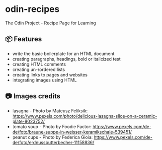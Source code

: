# odin-recipes
The Odin Project - Recipe Page for Learning

## 📦 Features
- write the basic boilerplate for an HTML document
- creating paragraphs, headings, bold or italicized test
- creating HTML comments
- creating un-/ordered lists
- creating links to pages and websites
- integrating images using HTML

## 📷 Images credits
- lasagna - Photo by Mateusz Feliksik: https://www.pexels.com/photo/delicious-lasagna-slice-on-a-ceramic-plate-8023752/
- tomato soup - Photo by Foodie Factor: https://www.pexels.com/de-de/foto/braune-suppe-in-weisser-keramikschale-539451/
- peanut cups - Photo by Federica Gioia: https://www.pexels.com/de-de/foto/erdnussbutterbecher-11158836/
